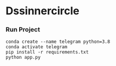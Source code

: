 # Dssinnercircle
 
### Run Project



```
conda create --name telegram python=3.8
conda activate telegram
pip install -r requirements.txt
python app.py
```

